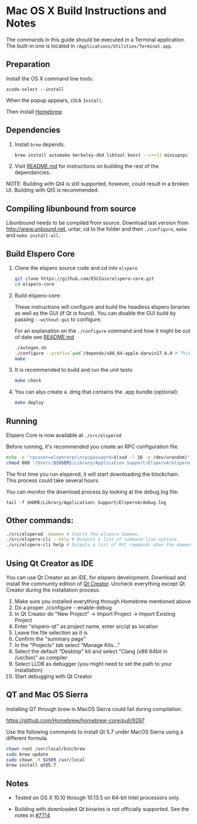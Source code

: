 # Mac OS X Build Instructions and Notes

The commands in this guide should be executed in a Terminal application.
The built-in one is located in `/Applications/Utilities/Terminal.app`.

## Preparation

Install the OS X command line tools:

`xcode-select --install`

When the popup appears, click `Install`.

Then install [Homebrew](http://brew.sh).

## Dependencies

1. Install `brew` depends.

    ```bash
    brew install automake berkeley-db4 libtool boost --c++11 miniupnpc openssl pkg-config homebrew/core/protobuf260 --c++11 qt5 libevent curl
    ```

2. Visit [README.md](../depends/README.md) for instructions on building the rest of the dependancies.

NOTE: Building with Qt4 is still supported, however, could result in a broken UI. Building with Qt5 is recommended.

## Compiling libunbound from source

Libunbound needs to be compiled from source. Download last version from http://www.unbound.net, untar, cd to the folder and then `./configure`, `make` and `make install-all`.


## Build Elspero Core

1.  Clone the elspero source code and cd into `elspero`

    ```bash
    git clone https://github.com/ESCCoin/elspero-core.git
    cd elspero-core
    ```

2. Build elspero-core:

    These instructions will configure and build the headless elspero binaries as well as the GUI (if Qt is found).
    You can disable the GUI build by passing `--without-gui` to configure.

    For an explanation on the `./configure` command and how it might be out of date see [README.md](README.md)

    ```bash
    ./autogen.sh
    ./configure --prefix=`pwd`/depends/x86_64-apple-darwin17.6.0 # This command may be out of date due to OS updates
    make
    ```

3. It is recommended to build and run the unit tests:

    ```bash
    make check
    ```

4. You can also create a .dmg that contains the .app bundle (optional):

    ```bash
    make deploy
    ```

## Running

Elspero Core is now available at `./src/elsperod`

Before running, it's recommended you create an RPC configuration file.

```bash
echo -e "rpcuser=elsperorpc\nrpcpassword=$(xxd -l 16 -p /dev/urandom)" > "/Users/${USER}/Library/Application Support/Elspero4/elspero.conf"
chmod 600 "/Users/${USER}/Library/Application Support/Elspero4/elspero.conf"
```

The first time you run elsperod, it will start downloading the blockchain. This process could take several hours.

You can monitor the download process by looking at the debug.log file:

`tail -f $HOME/Library/Application\ Support/Elspero4/debug.log`

## Other commands:

```bash
./src/elsperod -daemon # Starts the elspero daemon.
./src/elspero-cli --help # Outputs a list of command-line options.
./src/elspero-cli help # Outputs a list of RPC commands when the daemon is running.
```

## Using Qt Creator as IDE

You can use Qt Creator as an IDE, for elspero development.
Download and install the community edition of [Qt Creator](https://www.qt.io/download/).
Uncheck everything except Qt Creator during the installation process.

1. Make sure you installed everything through Homebrew mentioned above
2. Do a proper ./configure --enable-debug
3. In Qt Creator do "New Project" -> Import Project -> Import Existing Project
4. Enter "elspero-qt" as project name, enter src/qt as location
5. Leave the file selection as it is
6. Confirm the "summary page"
7. In the "Projects" tab select "Manage Kits..."
8. Select the default "Desktop" kit and select "Clang (x86 64bit in /usr/bin)" as compiler
9. Select LLDB as debugger (you might need to set the path to your installation)
10. Start debugging with Qt Creator

## QT and Mac OS Sierra

Installing QT through brew in MacOS Sierra could fail during compilation.

https://github.com/Homebrew/homebrew-core/pull/9297

Use the following commands to install Qt 5.7 under MacOS Sierra using a different formula.

```bash
chown root /usr/local/bin/brew
sudo brew update
sudo chown -R $USER /usr/local
brew install qt@5.7
```

## Notes

- Tested on OS X 10.10 through 10.13.5 on 64-bit Intel processors only.

- Building with downloaded Qt binaries is not officially supported. See the notes in [#7714](https://github.com/elspero/elspero/issues/7714)
